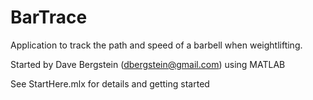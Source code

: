 # BarTrace

Application to track the path and speed of a barbell when weightlifting.

Started by Dave Bergstein (dbergstein@gmail.com) using MATLAB

See StartHere.mlx for details and getting started
